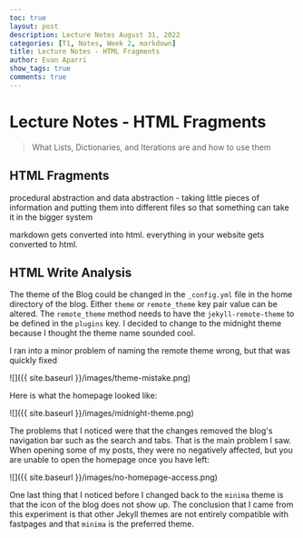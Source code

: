 ```yaml
---
toc: true
layout: post
description: Lecture Notes August 31, 2022
categories: [T1, Notes, Week 2, markdown]
title: Lecture Notes - HTML Fragments
author: Evan Aparri
show_tags: true
comments: true
---
```


# Lecture Notes - HTML Fragments

> What Lists, Dictionaries, and Iterations are and how to use them

## HTML Fragments

procedural abstraction and data abstraction - taking little pieces of information and putting them into different files so that something can take it in the bigger system

markdown gets converted into html.
everything in your website gets converted to html.

## HTML Write Analysis

The theme of the Blog could be changed in the `_config.yml` file in the home directory of the blog. Either `theme` or `remote_theme` key pair value can be altered. The `remote_theme` method needs to have the `jekyll-remote-theme` to be defined in the `plugins` key. I decided to change to the midnight theme because I thought the theme name sounded cool. 

I ran into a minor problem of naming the remote theme wrong, but that was quickly fixed

![]({{ site.baseurl }}/images/theme-mistake.png)

Here is what the homepage looked like:

![]({{ site.baseurl }}/images/midnight-theme.png)

The problems that I noticed were that the changes removed the blog's navigation bar such as the search and tabs. That is the main problem I saw. When opening some of my posts, they were no negatively affected, but you are unable to open the homepage once you have left:

![]({{ site.baseurl }}/images/no-homepage-access.png)

One last thing that I noticed before I changed back to the `minima` theme is that the icon of the blog does not show up. The conclusion that I came from this experiment is that other Jekyll themes are not entirely compatible with fastpages and that `minima` is the preferred theme.